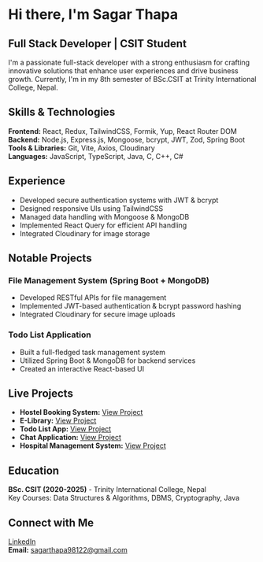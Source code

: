 # Hi there, I'm Sagar Thapa  

## Full Stack Developer | CSIT Student
I'm a passionate full-stack developer with a strong enthusiasm for crafting innovative solutions that enhance user experiences and drive business growth. Currently, I'm in my 8th semester of BSc.CSIT at Trinity International College, Nepal.  

## Skills & Technologies  
**Frontend:** React, Redux, TailwindCSS, Formik, Yup, React Router DOM  
**Backend:** Node.js, Express.js, Mongoose, bcrypt, JWT, Zod, Spring Boot  
**Tools & Libraries:** Git, Vite, Axios, Cloudinary  
**Languages:** JavaScript, TypeScript, Java, C, C++, C#  

## Experience  
- Developed secure authentication systems with JWT & bcrypt  
- Designed responsive UIs using TailwindCSS  
- Managed data handling with Mongoose & MongoDB  
- Implemented React Query for efficient API handling  
- Integrated Cloudinary for image storage  

## Notable Projects  

### File Management System (Spring Boot + MongoDB)  
- Developed RESTful APIs for file management  
- Implemented JWT-based authentication & bcrypt password hashing  
- Integrated Cloudinary for secure image uploads  

### Todo List Application  
- Built a full-fledged task management system  
- Utilized Spring Boot & MongoDB for backend services  
- Created an interactive React-based UI  

## Live Projects  
- **Hostel Booking System:** [View Project](https://extraordinary-twilight-89def2.netlify.app/)  
- **E-Library:** [View Project](https://e-bookslibrary.netlify.app)  
- **Todo List App:** [View Project](https://todo12-list.netlify.app)  
- **Chat Application:** [View Project](https://websocket-spring-c3ze.onrender.com)
- **Hospital Management System:** [View Project](https://angular-spring-hms.netlify.app)  

## Education  
**BSc. CSIT (2020-2025)** - Trinity International College, Nepal  
Key Courses: Data Structures & Algorithms, DBMS, Cryptography, Java  

## Connect with Me  
[LinkedIn](https://www.linkedin.com/in/sagar-thapa-6470a0218/)  
**Email:** sagarthapa98122@gmail.com  
